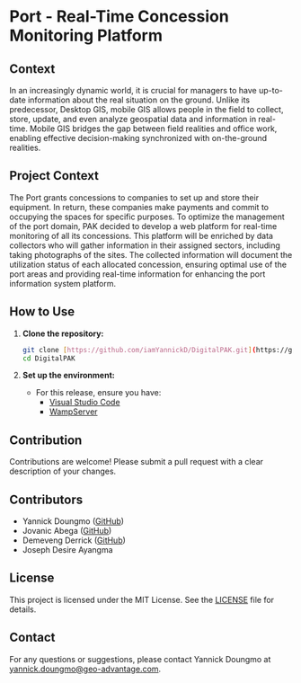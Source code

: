 # Port - Real-Time Concession Monitoring Platform

## Context
In an increasingly dynamic world, it is crucial for managers to have up-to-date information about the real situation on the ground. Unlike its predecessor, Desktop GIS, mobile GIS allows people in the field to collect, store, update, and even analyze geospatial data and information in real-time. Mobile GIS bridges the gap between field realities and office work, enabling effective decision-making synchronized with on-the-ground realities.

## Project Context
The Port grants concessions to companies to set up and store their equipment. In return, these companies make payments and commit to occupying the spaces for specific purposes.
To optimize the management of the port domain, PAK decided to develop a web platform for real-time monitoring of all its concessions. This platform will be enriched by data collectors who will gather information in their assigned sectors, including taking photographs of the sites. The collected information will document the utilization status of each allocated concession, ensuring optimal use of the port areas and providing real-time information for enhancing the port information system platform.

## How to Use

1. **Clone the repository:**
   ```bash
   git clone [https://github.com/iamYannickD/DigitalPAK.git](https://github.com/iamYannickD/DigitalPAK.git)
   cd DigitalPAK
   ```

2. **Set up the environment:**
   - For this release, ensure you have:
     - [Visual Studio Code](https://code.visualstudio.com/download)
     - [WampServer](https://sourceforge.net/projects/wampserver/)

## Contribution

Contributions are welcome! Please submit a pull request with a clear description of your changes.

## Contributors

- Yannick Doungmo ([GitHub](https://github.com/iamYannickD))
- Jovanic Abega ([GitHub](https://github.com/XLEPROGRAMMEUR))
- Demeveng Derrick ([GitHub](https://github.com/DemevengDerrick))
- Joseph Desire Ayangma

## License

This project is licensed under the MIT License. See the [LICENSE](LICENSE) file for details.

## Contact

For any questions or suggestions, please contact Yannick Doungmo at yannick.doungmo@geo-advantage.com.
